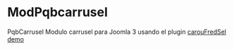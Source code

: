 ModPqbcarrusel
==============

PqbCarrusel
Modulo carrusel para Joomla 3 usando el plugin <a href="http://docs.dev7studios.com/jquery-plugins/caroufredsel" target="_blank" title="carouFredSel">carouFredSel</a> <a href="http://demo.dev7studios.com/caroufredsel/" target="_blank" title="carouFredSel">demo</a>
